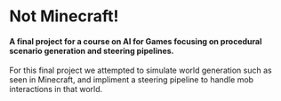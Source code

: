 # Not Minecraft!
#### A final project for a course on AI for Games focusing on procedural scenario generation and steering pipelines.

For this final project we attempted to simulate world generation such as seen in Minecraft, and impliment a steering pipeline to handle mob interactions in that world.
